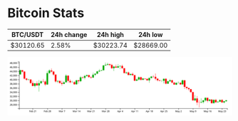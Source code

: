 # Bitcoin Stats

BTC/USDT|24h change|24h high|24h low|
|---|---|---|---|
|$30120.65|2.58%|$30223.74|$28669.00|

<img src="./chart.svg">
